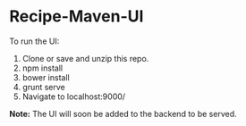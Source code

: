 # Recipe-Maven-UI

To run the UI:

1. Clone or save and unzip this repo.
2. npm install
3. bower install
4. grunt serve
5. Navigate to localhost:9000/

__Note:__ The UI will soon be added to the backend to be served.
